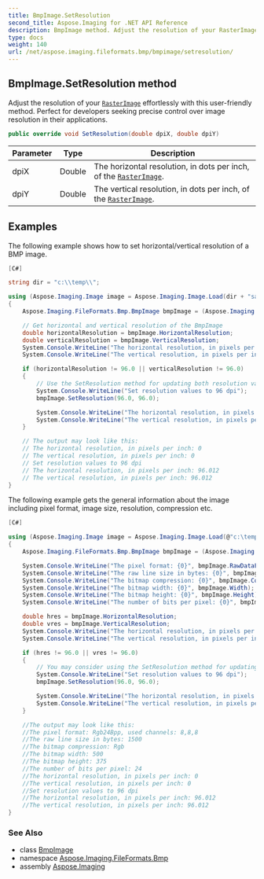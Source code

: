```yaml
---
title: BmpImage.SetResolution
second_title: Aspose.Imaging for .NET API Reference
description: BmpImage method. Adjust the resolution of your RasterImage effortlessly with this userfriendly method. Perfect for developers seeking precise control over image resolution in their applications
type: docs
weight: 140
url: /net/aspose.imaging.fileformats.bmp/bmpimage/setresolution/
---
```

## BmpImage.SetResolution method

Adjust the resolution of your [`RasterImage`](../../../aspose.imaging/rasterimage/) effortlessly with this user-friendly method. Perfect for developers seeking precise control over image resolution in their applications.

```csharp
public override void SetResolution(double dpiX, double dpiY)
```

| Parameter | Type | Description |
| --- | --- | --- |
| dpiX | Double | The horizontal resolution, in dots per inch, of the [`RasterImage`](../../../aspose.imaging/rasterimage/). |
| dpiY | Double | The vertical resolution, in dots per inch, of the [`RasterImage`](../../../aspose.imaging/rasterimage/). |

## Examples

The following example shows how to set horizontal/vertical resolution of a BMP image.

```csharp
[C#]

string dir = "c:\\temp\\";

using (Aspose.Imaging.Image image = Aspose.Imaging.Image.Load(dir + "sample.bmp"))
{
    Aspose.Imaging.FileFormats.Bmp.BmpImage bmpImage = (Aspose.Imaging.FileFormats.Bmp.BmpImage)image;

    // Get horizontal and vertical resolution of the BmpImage
    double horizontalResolution = bmpImage.HorizontalResolution;
    double verticalResolution = bmpImage.VerticalResolution;
    System.Console.WriteLine("The horizontal resolution, in pixels per inch: {0}", horizontalResolution);
    System.Console.WriteLine("The vertical resolution, in pixels per inch: {0}", verticalResolution);

    if (horizontalResolution != 96.0 || verticalResolution != 96.0)
    {
        // Use the SetResolution method for updating both resolution values in a single call.
        System.Console.WriteLine("Set resolution values to 96 dpi");
        bmpImage.SetResolution(96.0, 96.0);

        System.Console.WriteLine("The horizontal resolution, in pixels per inch: {0}", bmpImage.HorizontalResolution);
        System.Console.WriteLine("The vertical resolution, in pixels per inch: {0}", bmpImage.VerticalResolution);
    }

    // The output may look like this:
    // The horizontal resolution, in pixels per inch: 0
    // The vertical resolution, in pixels per inch: 0
    // Set resolution values to 96 dpi
    // The horizontal resolution, in pixels per inch: 96.012
    // The vertical resolution, in pixels per inch: 96.012
}
```

The following example gets the general information about the image including pixel format, image size, resolution, compression etc.

```csharp
[C#]

using (Aspose.Imaging.Image image = Aspose.Imaging.Image.Load(@"c:\temp\sample.bmp"))
{
    Aspose.Imaging.FileFormats.Bmp.BmpImage bmpImage = (Aspose.Imaging.FileFormats.Bmp.BmpImage)image;                

    System.Console.WriteLine("The pixel format: {0}", bmpImage.RawDataFormat);                
    System.Console.WriteLine("The raw line size in bytes: {0}", bmpImage.RawLineSize);
    System.Console.WriteLine("The bitmap compression: {0}", bmpImage.Compression);
    System.Console.WriteLine("The bitmap width: {0}", bmpImage.Width);
    System.Console.WriteLine("The bitmap height: {0}", bmpImage.Height);
    System.Console.WriteLine("The number of bits per pixel: {0}", bmpImage.BitsPerPixel);

    double hres = bmpImage.HorizontalResolution;
    double vres = bmpImage.VerticalResolution;
    System.Console.WriteLine("The horizontal resolution, in pixels per inch: {0}", hres);
    System.Console.WriteLine("The vertical resolution, in pixels per inch: {0}", vres);

    if (hres != 96.0 || vres != 96.0)
    {
        // You may consider using the SetResolution method for updating both resolution values in single call.
        System.Console.WriteLine("Set resolution values to 96 dpi");
        bmpImage.SetResolution(96.0, 96.0);

        System.Console.WriteLine("The horizontal resolution, in pixels per inch: {0}", bmpImage.HorizontalResolution);
        System.Console.WriteLine("The vertical resolution, in pixels per inch: {0}", bmpImage.VerticalResolution);
    }

    //The output may look like this:
    //The pixel format: Rgb24Bpp, used channels: 8,8,8
    //The raw line size in bytes: 1500
    //The bitmap compression: Rgb
    //The bitmap width: 500
    //The bitmap height: 375
    //The number of bits per pixel: 24
    //The horizontal resolution, in pixels per inch: 0
    //The vertical resolution, in pixels per inch: 0
    //Set resolution values to 96 dpi
    //The horizontal resolution, in pixels per inch: 96.012
    //The vertical resolution, in pixels per inch: 96.012
}
```

### See Also

* class [BmpImage](../)
* namespace [Aspose.Imaging.FileFormats.Bmp](../../bmpimage/)
* assembly [Aspose.Imaging](../../../)



